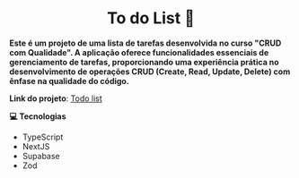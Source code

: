 <h1 align="center" style="font-weight: bold;">To do List 📝</h1>

<p>
    <b>Este é um projeto de uma lista de tarefas desenvolvida no curso "CRUD com Qualidade". A aplicação oferece funcionalidades essenciais de gerenciamento de tarefas, proporcionando uma experiência prática no desenvolvimento de operações CRUD (Create, Read, Update, Delete) com ênfase na qualidade do código.</b>
</p>

<strong>Link do projeto</strong>: <a href="https://todolist-ccq.vercel.app/">Todo list</a>

<strong id="technologies">💻 Tecnologias </strong>

- TypeScript
- NextJS
- Supabase
- Zod






